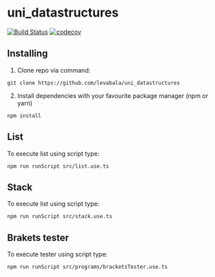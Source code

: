 # uni_datastructures
[![Build Status](https://travis-ci.com/levabala/uni_datastructures.svg?branch=master)](https://travis-ci.com/levabala/uni_datastructures)
[![codecov](https://codecov.io/gh/levabala/uni_datastructures/branch/master/graph/badge.svg)](https://codecov.io/gh/levabala/uni_datastructures)

## Installing

1. Clone repo via command: 

`git clone https://github.com/levabala/uni_datastructures`

2. Install dependencies with your favourite package manager (npm or yarn)

`npm install`

## List
To execute list using script type:

`npm run runScript src/list.use.ts`

## Stack

To execute list using script type:

`npm run runScript src/stack.use.ts`

## Brakets tester

To execute tester using script type:

`npm run runScript src/programs/bracketsTester.use.ts`